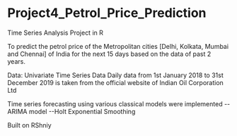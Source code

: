 # Project4_Petrol_Price_Prediction

Time Series Analysis Project in R

To predict the petrol price of the Metropolitan cities [Delhi, Kolkata, Mumbai and Chennai] of India for the next 15 days based on the data of past 2 years.

Data:
Univariate Time Series Data
Daily data from 1st January 2018 to 31st December 2019 is taken
from the official website of Indian Oil Corporation Ltd


Time series forecasting using various classical models were implemented
--ARIMA model
--Holt Exponential Smoothing

Built on RShniy
